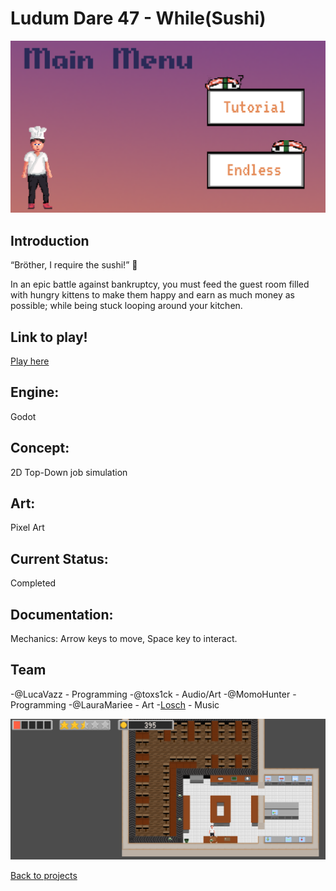 # Ludum Dare 47 - While(Sushi) 

![WhileSushiBanner](whilesushiMenu.PNG)

## Introduction
“Bröther, I require the sushi!” 🍣

In an epic battle against bankruptcy, you must feed the guest room filled with hungry kittens to make them happy and earn as much money as possible;
while being stuck looping around your kitchen.

## Link to play!
[Play here](https://green-game-17.gitlab.io/while-sushi-ld47-freeze/)

## Engine:
Godot

## Concept:
2D Top-Down job simulation

## Art: 
Pixel Art

## Current Status:
Completed 

## Documentation:
Mechanics: Arrow keys to move, Space key to interact.

## Team
-@LucaVazz - Programming
-@toxs1ck - Audio/Art
-@MomoHunter - Programming
-@LauraMariee - Art
-[Losch](https://www.youtube.com/channel/UC8R6r7tm6vPO8pl5gFyLVHg) - Music

![WhileSushiGameplay](whileSushiGameplay.PNG)

[Back to projects](projects.md)

